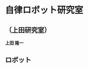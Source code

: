 <h1 style="font-size:200%">自律ロボット研究室</h1>
<h2>（上田研究室）</h2>


<strong>上田 隆一</strong>

<!--nextpage-->

<h2>ロボット</h2>
